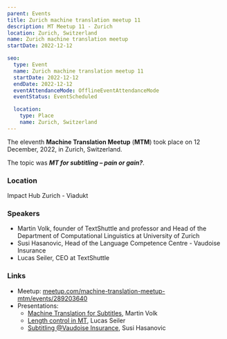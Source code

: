 ```yaml
---
parent: Events
title: Zurich machine translation meetup 11
description: MT Meetup 11 - Zurich
location: Zurich, Switzerland
name: Zurich machine translation meetup
startDate: 2022-12-12

seo:
  type: Event
  name: Zurich machine translation meetup 11
  startDate: 2022-12-12
  endDate: 2022-12-12
  eventAttendanceMode: OfflineEventAttendanceMode
  eventStatus: EventScheduled

  location:
    type: Place
    name: Zurich, Switzerland
---
```


The eleventh **Machine Translation Meetup** (**MTM**) took place on 12 December, 2022, in Zurich, Switzerland.

The topic was ***MT for subtitling – pain or gain?***.

### Location

Impact Hub Zurich - Viadukt

### Speakers

- Martin Volk, founder of TextShuttle and professor and Head of the Department of Computational Linguistics at University of Zurich
- Susi Hasanovic, Head of the Language Competence Centre - Vaudoise Insurance
- Lucas Seiler, CEO at TextShuttle


### Links

- Meetup: [meetup.com/machine-translation-meetup-mtm/events/289203640](https://www.meetup.com/machine-translation-meetup-mtm/events/289203640/)
- Presentations:
  - [Machine Translation for Subtitles](https://drive.google.com/file/d/1PrY8uOxb8wzuUqqBmWCIN_0dpePYZ2Wb/view), Martin Volk
  - [Length control in MT](https://drive.google.com/file/d/1JS81TNsNHwLXQ0ndYAX0SXHViuENeCll/view), Lucas Seiler
  - [Subtitling @Vaudoise Insurance](https://drive.google.com/file/d/1TF_gKPPkbGbIjr-TXnekBFHqvN7eVz1f/view), Susi Hasanovic
